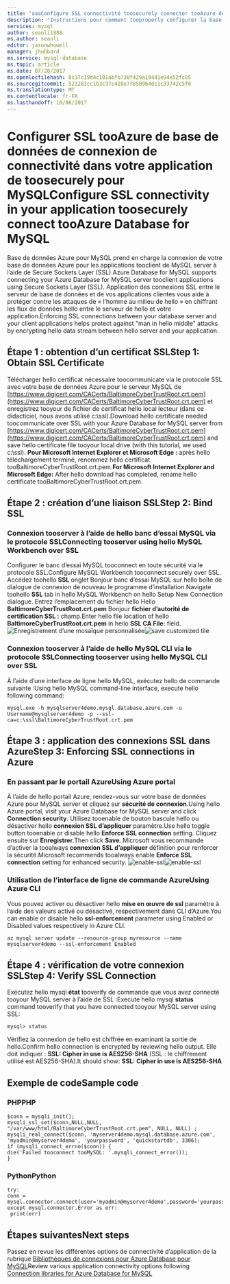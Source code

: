 ```yaml
---
title: "aaaConfigure SSL connectivité toosecurely connecter tooAzure de base de données de MySQL | Documents Microsoft"
description: "Instructions pour comment tooproperly configurer la base de données Azure pour toocorrectly d’applications associées et de MySQL utilisent des connexions SSL"
services: mysql
author: seanli1988
ms.author: seanli
editor: jasonwhowell
manager: jhubbard
ms.service: mysql-database
ms.topic: article
ms.date: 07/28/2017
ms.openlocfilehash: 8c37c19d4c101abfb730f429a19441e94e52fc85
ms.sourcegitcommit: 523283cc1b3c37c428e77850964dc1c33742c5f0
ms.translationtype: MT
ms.contentlocale: fr-FR
ms.lasthandoff: 10/06/2017
---
```

# <a name="configure-ssl-connectivity-in-your-application-toosecurely-connect-tooazure-database-for-mysql"></a><span data-ttu-id="7b929-103">Configurer SSL tooAzure de base de données de connexion de connectivité dans votre application de toosecurely pour MySQL</span><span class="sxs-lookup"><span data-stu-id="7b929-103">Configure SSL connectivity in your application toosecurely connect tooAzure Database for MySQL</span></span>
<span data-ttu-id="7b929-104">Base de données Azure pour MySQL prend en charge la connexion de votre base de données Azure pour les applications tooclient de MySQL server à l’aide de Secure Sockets Layer (SSL).</span><span class="sxs-lookup"><span data-stu-id="7b929-104">Azure Database for MySQL supports connecting your Azure Database for MySQL server tooclient applications using Secure Sockets Layer (SSL).</span></span> <span data-ttu-id="7b929-105">Application des connexions SSL entre le serveur de base de données et de vos applications clientes vous aide à protéger contre les attaques de « l’homme au milieu de hello » en chiffrant les flux de données hello entre le serveur de hello et votre application.</span><span class="sxs-lookup"><span data-stu-id="7b929-105">Enforcing SSL connections between your database server and your client applications helps protect against "man in hello middle" attacks by encrypting hello data stream between hello server and your application.</span></span>

## <a name="step-1-obtain-ssl-certificate"></a><span data-ttu-id="7b929-106">Étape 1 : obtention d’un certificat SSL</span><span class="sxs-lookup"><span data-stu-id="7b929-106">Step 1: Obtain SSL Certificate</span></span>
<span data-ttu-id="7b929-107">Télécharger hello certificat nécessaire toocommunicate via le protocole SSL avec votre base de données Azure pour le serveur MySQL de [https://www.digicert.com/CACerts/BaltimoreCyberTrustRoot.crt.pem](https://www.digicert.com/CACerts/BaltimoreCyberTrustRoot.crt.pem) et enregistrez tooyour de fichier de certificat hello local lecteur (dans ce didacticiel, nous avons utilisé c:\ssl).</span><span class="sxs-lookup"><span data-stu-id="7b929-107">Download hello certificate needed toocommunicate over SSL with your Azure Database for MySQL server from [https://www.digicert.com/CACerts/BaltimoreCyberTrustRoot.crt.pem](https://www.digicert.com/CACerts/BaltimoreCyberTrustRoot.crt.pem) and save hello certificate file tooyour local drive (with this tutorial, we used c:\ssl).</span></span>
<span data-ttu-id="7b929-108">**Pour Microsoft Internet Explorer et Microsoft Edge :** après hello téléchargement terminé, renommez hello certificat tooBaltimoreCyberTrustRoot.crt.pem.</span><span class="sxs-lookup"><span data-stu-id="7b929-108">**For Microsoft Internet Explorer and Microsoft Edge:** After hello download has completed, rename hello certificate tooBaltimoreCyberTrustRoot.crt.pem.</span></span>

## <a name="step-2-bind-ssl"></a><span data-ttu-id="7b929-109">Étape 2 : création d’une liaison SSL</span><span class="sxs-lookup"><span data-stu-id="7b929-109">Step 2: Bind SSL</span></span>
### <a name="connecting-tooserver-using-hello-mysql-workbench-over-ssl"></a><span data-ttu-id="7b929-110">Connexion tooserver à l’aide de hello banc d’essai MySQL via le protocole SSL</span><span class="sxs-lookup"><span data-stu-id="7b929-110">Connecting tooserver using hello MySQL Workbench over SSL</span></span>
<span data-ttu-id="7b929-111">Configurer le banc d’essai MySQL tooconnect en toute sécurité via le protocole SSL.</span><span class="sxs-lookup"><span data-stu-id="7b929-111">Configure MySQL Workbench tooconnect securely over SSL.</span></span> <span data-ttu-id="7b929-112">Accédez toohello **SSL** onglet Bonjour banc d’essai MySQL sur hello boîte de dialogue de connexion de nouveau le programme d’installation.</span><span class="sxs-lookup"><span data-stu-id="7b929-112">Navigate toohello **SSL** tab in hello MySQL Workbench on hello Setup New Connection dialogue.</span></span> <span data-ttu-id="7b929-113">Entrez l’emplacement du fichier hello Hello **BaltimoreCyberTrustRoot.crt.pem** Bonjour **fichier d’autorité de certification SSL :** champ.</span><span class="sxs-lookup"><span data-stu-id="7b929-113">Enter hello file location of hello **BaltimoreCyberTrustRoot.crt.pem** in hello **SSL CA File:** field.</span></span>
<span data-ttu-id="7b929-114">![Enregistrement d’une mosaïque personnalisée](./media/howto-configure-ssl/mysql-workbench-ssl.png)</span><span class="sxs-lookup"><span data-stu-id="7b929-114">![save customized tile](./media/howto-configure-ssl/mysql-workbench-ssl.png)</span></span>

### <a name="connecting-tooserver-using-hello-mysql-cli-over-ssl"></a><span data-ttu-id="7b929-115">Connexion tooserver à l’aide de hello MySQL CLI via le protocole SSL</span><span class="sxs-lookup"><span data-stu-id="7b929-115">Connecting tooserver using hello MySQL CLI over SSL</span></span>
<span data-ttu-id="7b929-116">À l’aide d’une interface de ligne hello MySQL, exécutez hello de commande suivante :</span><span class="sxs-lookup"><span data-stu-id="7b929-116">Using hello MySQL command-line interface, execute hello following command:</span></span>
```dos
mysql.exe -h mysqlserver4demo.mysql.database.azure.com -u Username@mysqlserver4demo -p --ssl-ca=c:\ssl\BaltimoreCyberTrustRoot.crt.pem
```

## <a name="step-3--enforcing-ssl-connections-in-azure"></a><span data-ttu-id="7b929-117">Étape 3 : application des connexions SSL dans Azure</span><span class="sxs-lookup"><span data-stu-id="7b929-117">Step 3:  Enforcing SSL connections in Azure</span></span> 
### <a name="using-azure-portal"></a><span data-ttu-id="7b929-118">En passant par le portail Azure</span><span class="sxs-lookup"><span data-stu-id="7b929-118">Using Azure portal</span></span>
<span data-ttu-id="7b929-119">À l’aide de hello portail Azure, rendez-vous sur votre base de données Azure pour MySQL server et cliquez sur **sécurité de connexion**.</span><span class="sxs-lookup"><span data-stu-id="7b929-119">Using hello Azure portal, visit your Azure Database for MySQL server and click **Connection security**.</span></span> <span data-ttu-id="7b929-120">Utilisez tooenable de bouton bascule hello ou désactiver hello **connexion SSL d’appliquer** paramètre.</span><span class="sxs-lookup"><span data-stu-id="7b929-120">Use hello toggle button tooenable or disable hello **Enforce SSL connection** setting.</span></span> <span data-ttu-id="7b929-121">Cliquez ensuite sur **Enregistrer**.</span><span class="sxs-lookup"><span data-stu-id="7b929-121">Then click **Save**.</span></span> <span data-ttu-id="7b929-122">Microsoft vous recommande d’activer la tooalways **connexion SSL d’appliquer** définition pour renforcer la sécurité.</span><span class="sxs-lookup"><span data-stu-id="7b929-122">Microsoft recommends tooalways enable **Enforce SSL connection** setting for enhanced security.</span></span>
<span data-ttu-id="7b929-123">![enable-ssl](./media/howto-configure-ssl/enable-ssl.png)</span><span class="sxs-lookup"><span data-stu-id="7b929-123">![enable-ssl](./media/howto-configure-ssl/enable-ssl.png)</span></span>

### <a name="using-azure-cli"></a><span data-ttu-id="7b929-124">Utilisation de l’interface de ligne de commande Azure</span><span class="sxs-lookup"><span data-stu-id="7b929-124">Using Azure CLI</span></span>
<span data-ttu-id="7b929-125">Vous pouvez activer ou désactiver hello **mise en œuvre de ssl** paramètre à l’aide des valeurs activé ou désactivé, respectivement dans CLI d’Azure.</span><span class="sxs-lookup"><span data-stu-id="7b929-125">You can enable or disable hello **ssl-enforcement** parameter using Enabled or Disabled values respectively in Azure CLI.</span></span>
```azurecli-interactive
az mysql server update --resource-group myresource --name mysqlserver4demo --ssl-enforcement Enabled
```

## <a name="step-4-verify-ssl-connection"></a><span data-ttu-id="7b929-126">Étape 4 : vérification de votre connexion SSL</span><span class="sxs-lookup"><span data-stu-id="7b929-126">Step 4: Verify SSL Connection</span></span>
<span data-ttu-id="7b929-127">Exécutez hello mysql **état** tooverify de commande que vous avez connecté tooyour MySQL server à l’aide de SSL :</span><span class="sxs-lookup"><span data-stu-id="7b929-127">Execute hello mysql **status** command tooverify that you have connected tooyour MySQL server using SSL:</span></span>
```dos
mysql> status
```
<span data-ttu-id="7b929-128">Vérifiez la connexion de hello est chiffrée en examinant la sortie de hello.</span><span class="sxs-lookup"><span data-stu-id="7b929-128">Confirm hello connection is encrypted by reviewing hello output.</span></span> <span data-ttu-id="7b929-129">Elle doit indiquer : **SSL: Cipher in use is AES256-SHA** (SSL : le chiffrement utilisé est AES256-SHA).</span><span class="sxs-lookup"><span data-stu-id="7b929-129">It should show:  **SSL: Cipher in use is AES256-SHA**</span></span> 

## <a name="sample-code"></a><span data-ttu-id="7b929-130">Exemple de code</span><span class="sxs-lookup"><span data-stu-id="7b929-130">Sample code</span></span>
### <a name="php"></a><span data-ttu-id="7b929-131">PHP</span><span class="sxs-lookup"><span data-stu-id="7b929-131">PHP</span></span>
```
$conn = mysqli_init();
mysqli_ssl_set($conn,NULL,NULL, "/var/www/html/BaltimoreCyberTrustRoot.crt.pem", NULL, NULL) ; 
mysqli_real_connect($conn, 'myserver4demo.mysql.database.azure.com', 'myadmin@myserver4demo', 'yourpassword', 'quickstartdb', 3306);
if (mysqli_connect_errno($conn)) {
die('Failed tooconnect tooMySQL: '.mysqli_connect_error());
}
```
### <a name="python"></a><span data-ttu-id="7b929-132">Python</span><span class="sxs-lookup"><span data-stu-id="7b929-132">Python</span></span>
```
try:
conn = mysql.connector.connect(user='myadmin@myserver4demo',password='yourpassword',database='quickstartdb',host='myserver4demo.mysql.database.azure.com',ssl_ca='/var/www/html/BaltimoreCyberTrustRoot.crt.pem')
except mysql.connector.Error as err:
 print(err)
```

## <a name="next-steps"></a><span data-ttu-id="7b929-133">Étapes suivantes</span><span class="sxs-lookup"><span data-stu-id="7b929-133">Next steps</span></span>
<span data-ttu-id="7b929-134">Passez en revue les différentes options de connectivité d’application de la rubrique [Bibliothèques de connexions pour Azure Database pour MySQL](concepts-connection-libraries.md)</span><span class="sxs-lookup"><span data-stu-id="7b929-134">Review various application connectivity options following [Connection libraries for Azure Database for MySQL](concepts-connection-libraries.md)</span></span>
